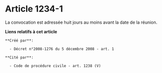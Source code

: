 # Article 1234-1

La convocation est adressée huit jours au moins avant la date de la réunion.

**Liens relatifs à cet article**

	**Créé par**:

	  - Décret n°2008-1276 du 5 décembre 2008 - art. 1

	**Cité par**:

	  - Code de procédure civile - art. 1238 (V)
